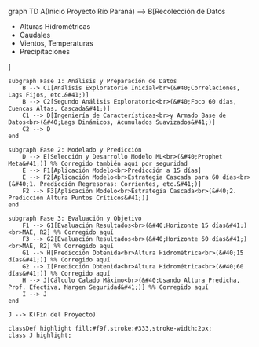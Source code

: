 graph TD
    A(Inicio Proyecto Río Paraná) --> B[Recolección de Datos<br><ul><li>Alturas Hidrométricas</li><li>Caudales</li><li>Vientos, Temperaturas</li><li>Precipitaciones</li></ul>]

    subgraph Fase 1: Análisis y Preparación de Datos
        B --> C1[Análisis Exploratorio Inicial<br>(&#40;Correlaciones, Lags Fijos, etc.&#41;)]
        B --> C2[Segundo Análisis Exploratorio<br>(&#40;Foco 60 días, Cuencas Altas, Cascada&#41;)]
        C1 --> D[Ingeniería de Características<br>y Armado Base de Datos<br>(&#40;Lags Dinámicos, Acumulados Suavizados&#41;)]
        C2 --> D
    end

    subgraph Fase 2: Modelado y Predicción
        D --> E[Selección y Desarrollo Modelo ML<br>(&#40;Prophet Meta&#41;)] %% Corregido también aquí por seguridad
        E --> F1[Aplicación Modelo<br>Predicción a 15 días]
        E --> F2[Aplicación Modelo<br>Estrategia Cascada para 60 días<br>(&#40;1. Predicción Regresoras: Corrientes, etc.&#41;)]
        F2 --> F3[Aplicación Modelo<br>Estrategia Cascada<br>(&#40;2. Predicción Altura Puntos Críticos&#41;)]
    end

    subgraph Fase 3: Evaluación y Objetivo
        F1 --> G1[Evaluación Resultados<br>(&#40;Horizonte 15 días&#41;)<br>MAE, R2] %% Corregido aquí
        F3 --> G2[Evaluación Resultados<br>(&#40;Horizonte 60 días&#41;)<br>MAE, R2] %% Corregido aquí
        G1 --> H[Predicción Obtenida<br>Altura Hidrométrica<br>(&#40;15 días&#41;)] %% Corregido aquí
        G2 --> I[Predicción Obtenida<br>Altura Hidrométrica<br>(&#40;60 días&#41;)] %% Corregido aquí
        H --> J[Cálculo Calado Máximo<br>(&#40;Usando Altura Predicha, Prof. Efectiva, Margen Seguridad&#41;)] %% Corregido aquí
        I --> J
    end

    J --> K(Fin del Proyecto)

    classDef highlight fill:#f9f,stroke:#333,stroke-width:2px;
    class J highlight;
